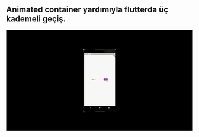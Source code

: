 ## Animated container yardımıyla flutterda üç kademeli geçiş.
![animated-container](https://github.com/mehmetsaltan1/flutter_animated_container_gradual_transition/blob/main/assets/animated_container.gif)

